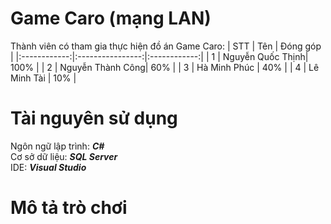 # Game Caro (mạng LAN)
Thành viên có tham gia thực hiện đồ án Game Caro:
| STT          | Tên              | Đóng góp     |
|:------------:|:----------------:|:------------:|
| 1            | Nguyễn Quốc Thịnh| 100%         |
| 2            | Nguyễn Thành Công| 60%          |
| 3            | Hà Minh Phúc     | 40%          |
| 4            | Lê Minh Tài      | 10%          |

# Tài nguyên sử dụng
Ngôn ngữ lập trình: ***C#***
<br>
Cơ sở dữ liệu: ***SQL Server***
<br>
IDE: ***Visual Studio***

# Mô tả trò chơi
